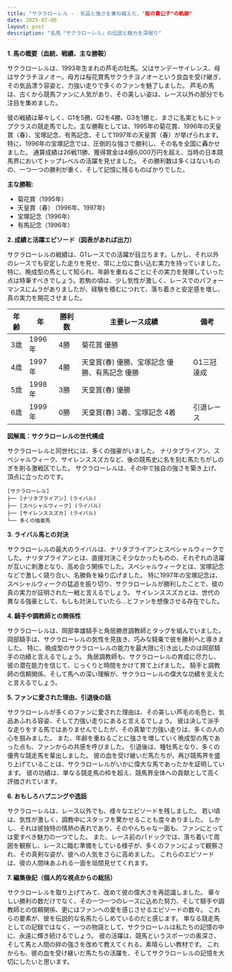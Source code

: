 ```yaml
---
title: "サクラローレル -  気品と強さを兼ね備えた、"桜の貴公子"の軌跡"
date: 2025-07-06
layout: post
description: "名馬『サクラローレル』の伝説と魅力を深堀り"
---
```


**1. 馬の概要（血統、戦績、主な勝鞍）**

サクラローレルは、1993年生まれの芦毛の牡馬。父はサンデーサイレンス、母はサクラチヨノオー。母方は桜花賞馬サクラチヨノオーという良血を受け継ぎ、その気品漂う容姿と、力強い走りで多くのファンを魅了しました。  芦毛の馬は、古くから競馬ファンに人気があり、その美しい姿は、レース以外の部分でも注目を集めました。

彼の戦績は華々しく、G1を5勝、G2を4勝、G3を1勝と、まさに名実ともにトップクラスの競走馬でした。主な勝鞍としては、1995年の菊花賞、1996年の天皇賞（春）、宝塚記念、有馬記念、そして1997年の天皇賞（春）が挙げられます。  特に、1996年の宝塚記念では、圧倒的な強さで勝利し、その名を全国に轟かせました。  通算成績は26戦11勝、獲得賞金は4億6,000万円を超え、当時の日本競馬界においてトップレベルの活躍を見せました。  その勝利数は多くはないものの、一つ一つの勝利が重く、そして記憶に残るものばかりでした。  

**主な勝鞍:**

* 菊花賞（1995年）
* 天皇賞（春） (1996年、1997年)
* 宝塚記念（1996年）
* 有馬記念（1996年）


**2. 成績と活躍エピソード（図表があれば出力）**

サクラローレルの戦績は、G1レースでの活躍が目立ちます。しかし、それ以外のレースでも安定した走りを見せ、常に上位に食い込む実力を持っていました。  特に、晩成型の馬として知られ、年齢を重ねるごとにその実力を発揮していった点は特筆すべきでしょう。若駒の頃は、少し気性が激しく、レースでのパフォーマンスにムラがありましたが、経験を積むにつれて、落ち着きと安定感を増し、真の実力を開花させました。

| 年齢 | 年 | 勝利数 | 主要レース成績 | 備考 |
|---|---|---|---|---|
| 3歳 | 1996年 | 4勝 | 菊花賞 優勝 |  |
| 4歳 | 1997年 | 4勝 | 天皇賞(春) 優勝、宝塚記念 優勝、有馬記念 優勝 | G1三冠達成 |
| 5歳 | 1998年 | 3勝 | 天皇賞(春) 優勝 |  |
| 6歳 | 1999年 | 0勝 | 天皇賞(春) 3着、宝塚記念 4着 |  引退レース |


**図解風：サクラローレルの世代構成**

サクラローレルと同世代には、多くの強豪がいました。  ナリタブライアン、スペシャルウィーク、サイレンススズカなど、後の競馬史に名を刻む馬たちがしのぎを削る激戦区でした。  サクラローレルは、その中で独自の強さを築き上げ、頂点に立ったのです。

```
[サクラローレル]
├── [ナリタブライアン] (ライバル)
├── [スペシャルウィーク] (ライバル)
├── [サイレンススズカ] (ライバル)
└── 多くの強豪馬
```


**3. ライバル馬との対決**

サクラローレルの最大のライバルは、ナリタブライアンとスペシャルウィークでした。ナリタブライアンとは、直接対決こそ少なかったものの、それぞれの活躍が互いに刺激となり、高め合う関係でした。スペシャルウィークとは、宝塚記念などで激しく競り合い、名勝負を繰り広げました。  特に1997年の宝塚記念は、スペシャルウィークの猛追を振り切り、サクラローレルが勝利したことで、彼の真の実力が証明された一戦と言えるでしょう。  サイレンススズカとは、世代の異なる強豪として、もしも対決していたら…とファンを想像させる存在でした。


**4. 騎手や調教師との関係性**

サクラローレルは、岡部幸雄騎手と角居勝彦調教師とタッグを組んでいました。岡部騎手は、サクラローレルの気性を見抜き、巧みな騎乗で彼を勝利へと導きました。  特に、晩成型のサクラローレルの能力を最大限に引き出したのは岡部騎手の功績と言えるでしょう。  角居調教師も、サクラローレルの育成に尽力し、彼の潜在能力を信じて、じっくりと時間をかけて育て上げました。  騎手と調教師の信頼関係、そして馬への深い理解が、サクラローレルの偉大な功績を支えたと言えるでしょう。


**5. ファンに愛された理由、引退後の話**

サクラローレルが多くのファンに愛された理由は、その美しい芦毛の毛色と、気品あふれる容姿、そして力強い走りにあると言えるでしょう。  彼は決して派手な走りをする馬ではありませんでしたが、その真摯で力強い走りは、多くの人の心を掴みました。  また、年齢を重ねるごとに強さを増していく晩成型の馬であった点も、ファンからの共感を呼びました。  引退後は、種牡馬となり、多くの優秀な競走馬を輩出しました。  彼の血を受け継いだ馬たちが、再び競馬界を盛り上げていることは、サクラローレルがいかに偉大な馬であったかを証明しています。  彼の功績は、単なる競走馬の枠を超え、競馬界全体への貢献として高く評価されています。


**6. おもしろハプニングや逸話**

サクラローレルは、レース以外でも、様々なエピソードを残しました。  若い頃は、気性が激しく、調教中にスタッフを驚かせることも度々ありました。  しかし、それは彼独特の情熱の表れであり、そのやんちゃな一面も、ファンにとっては愛すべき魅力の一つでした。  また、レース前のパドックでは、落ち着いて周囲を観察し、レースに臨む準備をしている様子が、多くのファンによって観察され、その真剣な姿が、彼への人気をさらに高めました。  これらのエピソードは、彼の人間味あふれる一面を垣間見せてくれます。


**7. 編集後記（個人的な視点からの総括）**

サクラローレルを取り上げてみて、改めて彼の偉大さを再認識しました。  華々しい勝利の数だけでなく、その一つ一つのレースに込めた努力、そして騎手や調教師との信頼関係、更にはファンへの愛を感じさせるエピソードの数々。  これらの要素が、彼を伝説的な名馬たらしめているのだと感じます。  単なる競走馬としての記録ではなく、一つの物語として、サクラローレルは私たちの記憶の中に、永遠に輝き続けるでしょう。  彼の活躍は、競馬というスポーツの奥深さ、そして馬と人間の絆の強さを改めて教えてくれる、素晴らしい教材です。  これからも、彼の血を受け継いだ馬たちの活躍を、そしてサクラローレルの記憶を大切にしたいと思います。
